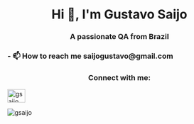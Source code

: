 <h1 align="center">Hi 👋, I'm Gustavo Saijo</h1>
<h3 align="center">A passionate QA from Brazil</h3>

<h3>- 📫 How to reach me saijogustavo@gmail.com</h3>

<h3 align="center">Connect with me:</h3><a href="https://linkedin.com/in/gsaijo" target="blank"><img align="center" src="https://raw.githubusercontent.com/rahuldkjain/github-profile-readme-generator/master/src/images/icons/Social/linked-in-alt.svg" alt="gsaijo" height="30" width="40" /></a>

<p><img align="center" src="https://github-readme-streak-stats.herokuapp.com/?user=gsaijo&" alt="gsaijo" /></p>
